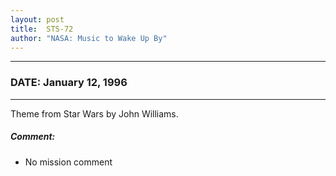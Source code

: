 ```yaml
---
layout: post
title:  STS-72
author: "NASA: Music to Wake Up By"
---
```


----
### DATE: January 12, 1996
----
Theme from Star Wars by John Williams.

##### Comment:
* No mission comment
